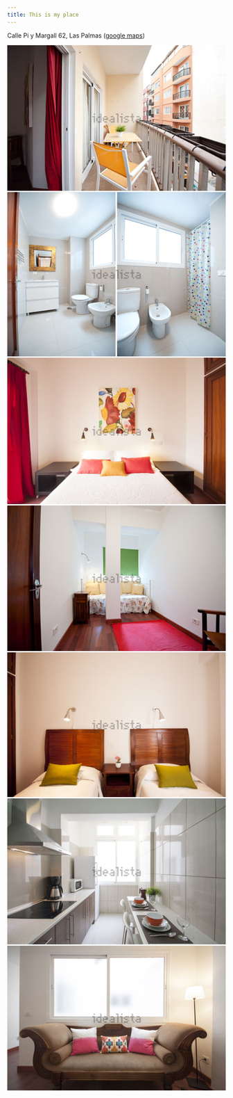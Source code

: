 ```yaml
---
title: This is my place
---
```


Calle Pi y Margall 62, Las Palmas ([google maps](https://www.google.com/maps?hl=en&q=Calle+Pi+y+Margall+62,+Las+Palmas))

![](/images/balcony.2.jpg)
![](/images/bathroom.3.jpg)
![](/images/bedroom.3.jpg)
![](/images/bedroom.7.jpg)
![](/images/bedroom.jpg)
![](/images/kitchen.3.jpg)
![](/images/livingroom.3.jpg)
